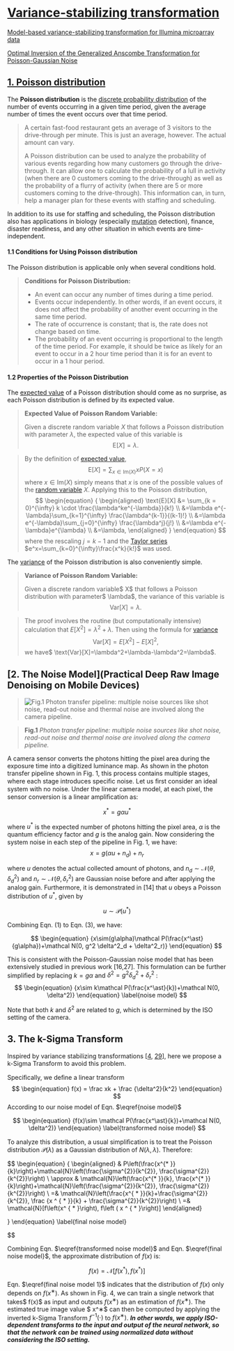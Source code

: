 # [Variance-stabilizing transformation](https://en.wikipedia.org/wiki/Variance-stabilizing_transformation)

[Model-based variance-stabilizing transformation for Illumina microarray data](https://www.ncbi.nlm.nih.gov/pmc/articles/PMC2241869/#B7)

[Optimal Inversion of the Generalized Anscombe Transformation for Poisson-Gaussian Noise](https://ieeexplore.ieee.org/document/6212354)



## [1. Poisson distribution](https://brilliant.org/wiki/poisson-distribution/#:~:text=The%20Poisson%20distribution%20is%20the,the%20drive%2Dthrough%20per%20minute.)

The **Poisson distribution** is the [discrete probability distribution](https://brilliant.org/wiki/discrete-random-variables-definition/) of the number of events occurring in a given time period, given the average number of times the event occurs over that time period.

>A certain fast-food restaurant gets an average of 3 visitors to the drive-through per minute. This is just an average, however. The actual amount can vary.
>
>A Poisson distribution can be used to analyze the probability of various events regarding how many customers go through the drive-through. It can allow one to calculate the probability of a lull in activity (when there are 0 customers coming to the drive-through) as well as the probability of a flurry of activity (when there are 5 or more customers coming to the drive-through). This information can, in turn, help a manager plan for these events with staffing and scheduling.

In addition to its use for staffing and scheduling, the Poisson distribution also has applications in biology (especially [mutation](https://brilliant.org/wiki/mutation-and-dna-repair/) detection), finance, disaster readiness, and any other situation in which events are time-independent.

#### 1.1 Conditions for Using Poisson distribution

The Poisson distribution is applicable only when several conditions hold.

> **Conditions for Poisson Distribution:**
>
> - An event can occur any number of times during a time period.
> - Events occur independently. In other words, if an event occurs, it does not affect the probability of another event occurring in the same time period.
> - The rate of occurrence is constant; that is, the rate does not change based on time.
> - The probability of an event occurring is proportional to the length of the time period. For example, it should be twice as likely for an event to occur in a 2 hour time period than it is for an event to occur in a 1 hour period.



#### 1.2 Properties of the Poisson Distribution

The [expected value](https://brilliant.org/wiki/expected-value/) of a Poisson distribution should come as no surprise, as each Poisson distribution is defined by its expected value.

> **Expected Value of Poisson Random Variable:**
>
> Given a discrete random variable $X$ that follows a Poisson distribution with parameter $\lambda$, the expected value of this variable is
> $$
> \begin{equation}
> \text{E}[X]=\lambda.
> \end{equation}
> $$

> By the definition of [expected value](https://brilliant.org/wiki/expected-value-definition/),
> $$
> \begin{equation}
> \text{E}[X] = \sum_{x \in \text{Im}(X)}xP(X=x)
> \end{equation}
> $$
> where $x \in \text{Im}(X)$ simply means that $x$ is one of the possible values of the [random variable](https://brilliant.org/wiki/discrete-random-variables-definition/) $X$. Applying this to the Poisson distribution,
> $$
> \begin{equation}
> {
> \begin{aligned} \text{E}[X] &= \sum_{k = 0}^{\infty} k \cdot \frac{\lambda^ke^{-\lambda}}{k!} \\ &=\lambda e^{-\lambda}\sum_{k=1}^{\infty} \frac{\lambda^{k-1}}{(k-1)!} \\ &=\lambda e^{-\lambda}\sum_{j=0}^{\infty} \frac{\lambda^j}{j!} \\ &=\lambda e^{-\lambda}e^{\lambda} \\ &=\lambda, 
> \end{aligned}
> }
> \end{equation}
> $$
> where the rescaling $j=k-1$ and the [Taylor series](https://brilliant.org/wiki/taylor-series/) $e^x=\sum_{k=0}^{\infty}\frac{x^k}{k!}$ was used.

The [variance](https://brilliant.org/wiki/variance-definition/) of the Poisson distribution is also conveniently simple.

> **Variance of Poisson Random Variable:**
>
> Given a discrete random variable$ X$ that follows a Poisson distribution with parameter$ \lambda$, the variance of this variable is
> $$
> \begin{equation}
> \text{Var}[X]=\lambda.
> \end{equation}
> $$

> The proof involves the routine (but computationally intensive) calculation that $E[X^2]=\lambda^2+\lambda$. Then using the formula for [variance](https://brilliant.org/wiki/variance-properties/)
> $$
> \begin{equation}
> \text{Var}[X] = E[X^2]-E[X]^2,
> \end{equation}
> $$
> we have$ \text{Var}[X]=\lambda^2+\lambda-\lambda^2=\lambda$.





## [2. The Noise Model](Practical Deep Raw Image Denoising on Mobile Devices)

> ![](https://www.researchgate.net/publication/344662685/figure/fig2/AS:946740739977216@1602731990078/Photon-transfer-pipeline-multiple-noise-sources-like-shot-noise-read-out-noise-and.png "Fig.1 Photon transfer pipeline: multiple noise sources like shot noise, read-out noise and thermal noise are involved along the camera pipeline.")

> **Fig.1** *Photon transfer pipeline: multiple noise sources like shot noise, read-out noise and thermal noise are involved along the camera pipeline.*


A camera sensor converts the photons hitting the pixel area during the exposure time into a digitized luminance map. As shown in the photon transfer pipeline shown in Fig. 1, this process contains multiple stages, where each stage introduces speciﬁc noise.  Let us ﬁrst consider an ideal system with no noise. Under the linear camera model, at each pixel, the sensor conversion is a linear ampliﬁcation as: 

$$
\begin{equation}
x^\ast = g\alpha u^\ast
\end{equation}
$$

where $u^\ast$ is the expected number of photons hitting the pixel area, $\alpha$ is the quantum eﬃciency factor and $g$ is the analog gain. Now considering the system noise in each step of the pipeline in Fig. 1, we have:
$$
\begin{equation}
x = g(\alpha u + n_d) + n_r
\end{equation}
$$

where $u$ denotes the actual collected amount of photons, and $n_d \sim \mathcal N(\theta,\delta^2_d)$ and $n_r \sim \mathcal N(\theta,\delta^2_r)$ are Gaussian noise before and after applying the analog gain. Furthermore, it is demonstrated in [14] that $u$ obeys a Poisson distribution of $u^\ast$, given by 

$$
\begin{equation}
u \sim \mathcal P(u^\ast)
\end{equation}
$$

Combining Eqn. (1) to Eqn. (3), we have:

$$
\begin{equation}
{x\sim(g\alpha)\mathcal P(\frac{x^\ast}{g\alpha})+\mathcal N(0, g^2 \delta^2_d + \delta^2_r)}
\end{equation}
$$

This is consistent with the Poisson-Gaussian noise model that has been extensively studied in previous work [16,27].
This formulation can be further simpliﬁed by replacing $k=g\alpha$ and $\delta^2=g^2 \delta^2_d + \delta^2_r$ :
$$
\begin{equation}
{x\sim k\mathcal P(\frac{x^\ast}{k})+\mathcal N(0, \delta^2)}
\end{equation} \label{noise model}
$$

Note that both $k$ and $\delta^2$ are related to $g$, which is determined by the ISO setting of the camera.





## 3. The k-Sigma Transform

 Inspired by variance stabilizing transformations [[4](https://www.jstor.org/stable/2332343?origin=crossref&seq=1), [29](https://ieeexplore.ieee.org/document/5504216)], here we propose a k-Sigma Transform to avoid this problem. 

Speciﬁcally, we deﬁne a linear transform
$$
\begin{equation}
f(x) = \frac xk + \frac {\delta^2}{k^2}
\end{equation}
$$
According to our noise model of Eqn. $\eqref{noise model}$

$$
\begin{equation}
{f(x)\sim \mathcal P(\frac{x^\ast}{k})+\mathcal N(0, \delta^2)}
\end{equation} \label{transformed noise model}
$$

To analyze this distribution, a usual simpliﬁcation is to treat the Poisson distribution $\mathcal P(\lambda)$ as a Gaussian distribution of $N(\lambda,\lambda)$. Therefore:

$$
\begin{equation}
{
\begin{aligned}
& P\left(\frac{x^{* }}{k}\right)+\mathcal{N}\left(\frac{\sigma^{2}}{k^{2}}, \frac{\sigma^{2}}{k^{2}}\right) \\
\approx & \mathcal{N}\left(\frac{x^{* }}{k}, \frac{x^{* }}{k}\right)+\mathcal{N}\left(\frac{\sigma^{2}}{k^{2}}, \frac{\sigma^{2}}{k^{2}}\right) \\
=& \mathcal{N}\left(\frac{x^{ * }}{k}+\frac{\sigma^{2}}{k^{2}}, \frac {x ^ { * }}{k} + \frac{\sigma^{2}}{k^{2}}\right) \\
=& \mathcal{N}\[f\left(x^ { * }\right), f\left ( x ^ { * }\right)]
\end{aligned}

}
\end{equation} \label{final noise model} 

 $$

Combining Eqn. $\eqref{transformed noise model}$ and Eqn. $\eqref{final noise model}$, the approximate distribution of $f(x)$ is: 

$$
\begin{equation}
f(x)=\mathcal{N}[ f\left(x^{* }\right), f\left(x^{* }\right)]
\end{equation} 
\label{final noise model 1}
$$

Eqn. $\eqref{final noise model 1}$ indicates that the distribution of $f(x)$ only depends on $f(x^∗)$. As shown in Fig. 4, we can train a single network that takes$ f(x)$ as input and outputs $f(x^∗)$ as an estimation of $f(x^∗)$. The estimated true image value $ x^∗$ can then be computed by applying the inverted k-Sigma Transform $f^{−1}(\cdot)$ to $f(x^∗)$. ***In other words, we apply ISO-dependent transforms to the input and output of the neural network, so that the network can be trained using normalized data without considering the ISO setting.***



